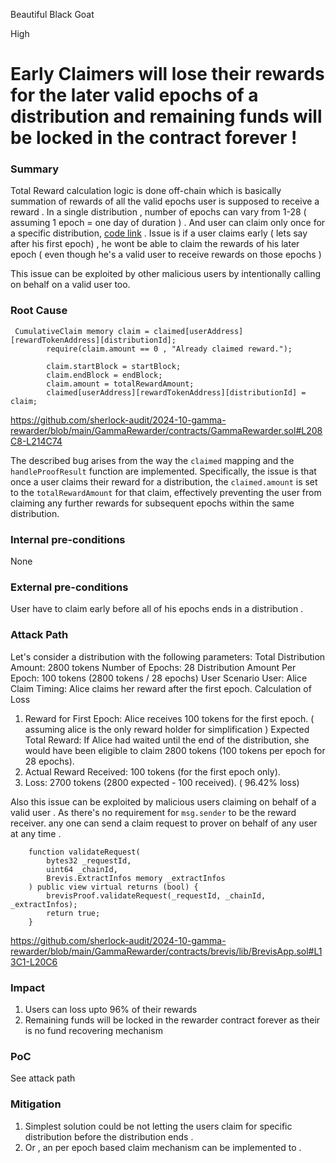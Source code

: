 Beautiful Black Goat

High

# Early Claimers will lose their rewards for the later valid epochs of a distribution and remaining funds will be locked in the contract forever !

### Summary

Total Reward calculation logic is done off-chain which is basically summation of rewards of all the valid epochs user is supposed to receive a reward . 
In a single distribution , number of epochs can vary from 1-28 ( assuming 1 epoch = one day of duration  ) . 
And user can claim only once for a specific distribution, [code link](https://github.com/sherlock-audit/2024-10-gamma-rewarder/blob/main/GammaRewarder/contracts/GammaRewarder.sol#L209) . 
Issue is if a user claims early ( lets say after his first epoch) , he wont be able to claim the rewards of his later epoch ( even though  he's a valid user to receive rewards on those epochs ) 

This issue can be exploited by other malicious users by intentionally calling on behalf on a valid user too. 

### Root Cause


```solidity
 CumulativeClaim memory claim = claimed[userAddress][rewardTokenAddress][distributionId];
        require(claim.amount == 0 , "Already claimed reward.");

        claim.startBlock = startBlock;
        claim.endBlock = endBlock;
        claim.amount = totalRewardAmount;
        claimed[userAddress][rewardTokenAddress][distributionId] = claim;
```
https://github.com/sherlock-audit/2024-10-gamma-rewarder/blob/main/GammaRewarder/contracts/GammaRewarder.sol#L208C8-L214C74


The described bug arises from the way the `claimed` mapping and the `handleProofResult` function are implemented. Specifically, the issue is that once a user claims their reward for a distribution, the `claimed.amount` is set to the `totalRewardAmount` for that claim, effectively preventing the user from claiming any further rewards for subsequent epochs within the same distribution.

### Internal pre-conditions

None 

### External pre-conditions

User have to claim early before all of his epochs ends in a distribution . 

### Attack Path

Let's consider a distribution with the following parameters:
Total Distribution Amount: 2800 tokens
Number of Epochs: 28
Distribution Amount Per Epoch: 100 tokens (2800 tokens / 28 epochs)
User Scenario
User: Alice
Claim Timing: Alice claims her reward after the first epoch.
Calculation of Loss
1. Reward for First Epoch: Alice receives 100 tokens for the first epoch. ( assuming alice is the only reward holder for simplification ) 
Expected Total Reward: If Alice had waited until the end of the distribution, she would have been eligible to claim 2800 tokens (100 tokens per epoch for 28 epochs).
3. Actual Reward Received: 100 tokens (for the first epoch only).
4. Loss: 2700 tokens (2800 expected - 100 received). ( 96.42% loss) 

Also this issue can be exploited by malicious users claiming on behalf of a valid user . 
As there's no requirement for `msg.sender` to be the reward receiver. 
any one can send a claim request to prover on behalf of any user at any time . 

```solidity
    function validateRequest(
        bytes32 _requestId,
        uint64 _chainId,
        Brevis.ExtractInfos memory _extractInfos
    ) public view virtual returns (bool) {
        brevisProof.validateRequest(_requestId, _chainId, _extractInfos);
        return true;
    }
```
https://github.com/sherlock-audit/2024-10-gamma-rewarder/blob/main/GammaRewarder/contracts/brevis/lib/BrevisApp.sol#L13C1-L20C6

### Impact

1. Users can loss upto 96% of their rewards 
2. Remaining funds will be locked in the rewarder contract forever as their is no fund recovering mechanism 

### PoC

See attack path 

### Mitigation

1. Simplest solution could be not letting the users claim for specific distribution before the distribution ends . 
2. Or , an per epoch based claim mechanism can be implemented to . 
